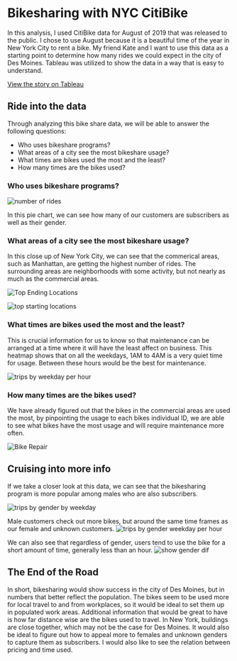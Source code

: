 # Bikesharing with NYC CitiBike

In this analysis, I used CitiBike data for August of 2019 that was released to the public. I chose to use August because it is a beautiful time of the year in New York City to rent a bike. My friend Kate and I want to use this data as a starting point to determine how many rides we could expect in the city of Des Moines. Tableau was utilized to show the data in a way that is easy to understand.

[View the story on Tableau](https://public.tableau.com/app/profile/ariana.wilson/viz/ChallengeNYCitiBike/Checkouts)
## Ride into the data

Through analyzing this bike share data, we will be able to answer the following questions:
- Who uses bikeshare programs?
- What areas of a city see the most bikeshare usage?
- What times are bikes used the most and the least?
- How many times are the bikes used?


### Who uses bikeshare programs?

![number of rides](https://user-images.githubusercontent.com/19378130/186573594-51ad122e-a62f-4523-ba99-6b7844c3e4d4.PNG)

In this pie chart, we can see how many of our customers are subscribers as well as their gender.


### What areas of a city see the most bikeshare usage?

In this close up of New York City, we can see that the commerical areas, such as Manhattan, are getting the highest number of rides. The surrounding areas are neighborhoods with some activity, but not nearly as much as the commercial areas.

![Top Ending Locations](https://user-images.githubusercontent.com/19378130/186573948-f0d57ae4-e272-4f91-967e-0621395396b4.PNG)

![top starting locations](https://user-images.githubusercontent.com/19378130/186574030-c785f845-048a-4f78-9240-0fc08a83207c.PNG)


### What times are bikes used the most and the least?
This is crucial information for us to know so that maintenance can be arranged at a time where it will have the least affect on business. This heatmap shows that on all the weekdays, 1AM to 4AM is a very quiet time for usage. Between these hours would be the best for maintenance.

![trips by weekday per hour](https://user-images.githubusercontent.com/19378130/186574340-d8173c10-9987-4385-9c70-272650e73cb2.PNG)


### How many times are the bikes used?

We have already figured out that the bikes in the commercial areas are used the most, by pinpointing the usage to each bikes individual ID, we are able to see what bikes have the most usage and will require maintenance more often.

![Bike Repair](https://user-images.githubusercontent.com/19378130/186574721-81d65492-da96-4675-a2e1-28edc1f6c0ea.PNG)

## Cruising into more info
If we take a closer look at this data, we can see that the bikesharing program is more popular among males who are also subscribers.

![trips by gender by weekday](https://user-images.githubusercontent.com/19378130/186574965-fcd2558a-fb78-4d6b-b49a-12fe7fad0116.PNG)


Male customers check out more bikes, but around the same time frames as our female and unknown customers.
![trips by gender weekday per hour](https://user-images.githubusercontent.com/19378130/186575074-d281a7ae-cf9f-4a73-a6b4-8506950b4bd3.PNG)


We can also see that regardless of gender, users tend to use the bike for a short amount of time, generally less than an hour.
![show gender dif](https://user-images.githubusercontent.com/19378130/186574927-bdb1be69-3383-4874-a180-ea5d751563a0.PNG)

## The End of the Road
In short, bikesharing would show success in the city of Des Moines, but in numbers that better reflect the population. The bikes seem to be used more for local travel to and from workplaces, so it would be ideal to set them up in populated work areas. Additional information that would be great to have is how far distance wise are the bikes used to travel. In New York, buildings are close together, which may not be the case for Des Moines. It would also be ideal to figure out how to appeal more to females and unknown genders to capture them as subscribers. I would also like to see the relation between pricing and time used.




